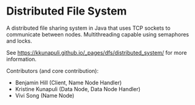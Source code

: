 # Distributed File System
A distributed file sharing system in Java that uses TCP sockets to communicate between nodes. Multithreading capable using semaphores and locks.

See https://kkunapuli.github.io/_pages/dfs/distributed_system/ for more information.

Contributors (and core contribution):
- Benjamin Hill (Client, Name Node Handler)
- Kristine Kunapuli (Data Node, Data Node Handler)
- Vivi Song (Name Node)
